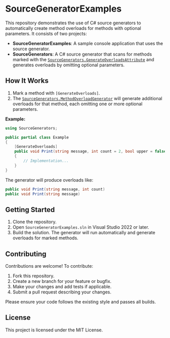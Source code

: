 # SourceGeneratorExamples

This repository demonstrates the use of C# source generators to automatically create method overloads for methods with optional parameters. It consists of two projects:

- **SourceGeneratorExamples**: A sample console application that uses the source generator.
- **SourceGenerators**: A C# source generator that scans for methods marked with the [`SourceGenerators.GenerateOverloadsAttribute`](SourceGenerators/GenerateOverloadsAttribute.cs) and generates overloads by omitting optional parameters.

## How It Works

1. Mark a method with `[GenerateOverloads]`.
2. The [`SourceGenerators.MethodOverloadGenerator`](SourceGenerators/MethodOverloadGenerator.cs) will generate additional overloads for that method, each omitting one or more optional parameters.

**Example:**

```csharp
using SourceGenerators;

public partial class Example
{
    [GenerateOverloads]
    public void Print(string message, int count = 2, bool upper = false)
    {
        // Implementation...
    }
}
```

The generator will produce overloads like:

```csharp
public void Print(string message, int count)
public void Print(string message)
```

## Getting Started

1. Clone the repository.
2. Open `SourceGeneratorExamples.sln` in Visual Studio 2022 or later.
3. Build the solution. The generator will run automatically and generate overloads for marked methods.

## Contributing

Contributions are welcome! To contribute:

1. Fork this repository.
2. Create a new branch for your feature or bugfix.
3. Make your changes and add tests if applicable.
4. Submit a pull request describing your changes.

Please ensure your code follows the existing style and passes all builds.

## License

This project is licensed under the MIT License.
